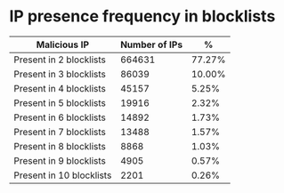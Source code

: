 # IP presence frequency in blocklists
| Malicious IP | Number of IPs | % |
|----|----|----|
| Present in 2 blocklists | 664631 | 77.27% |
| Present in 3 blocklists | 86039 | 10.00% |
| Present in 4 blocklists | 45157 | 5.25% |
| Present in 5 blocklists | 19916 | 2.32% |
| Present in 6 blocklists | 14892 | 1.73% |
| Present in 7 blocklists | 13488 | 1.57% |
| Present in 8 blocklists | 8868 | 1.03% |
| Present in 9 blocklists | 4905 | 0.57% |
| Present in 10 blocklists | 2201 | 0.26% |
